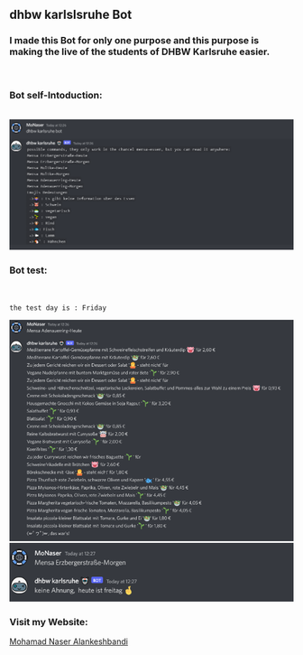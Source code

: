 ## dhbw karlslsruhe Bot

### I made this Bot for only one purpose and this purpose is making the live of the students of DHBW Karlsruhe easier. 

<br>

###  Bot self-Intoduction:
<br>

<img src = "./images/Intoducation.PNG" alt = "self-Intoduction">

<br>

### Bot test: 
<br>

    the test day is : Friday

<img src = "./images/Test-1.PNG" alt = "test-2">

<br>

<img src = "./images/Test-2.PNG" alt = "test-2">


### Visit my Website: 

<a href="https://mohmad-naser-alnakeshbandi.github.io/Alnakeshbnandi/" target="_blank" rel="noreferrer">Mohamad Naser Alankeshbandi </a>
